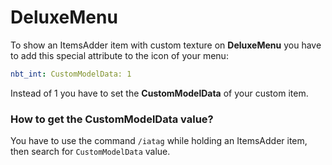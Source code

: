# DeluxeMenu

To show an ItemsAdder item with custom texture on **DeluxeMenu** you have to add this special attribute to the icon of your menu:

```yaml
nbt_int: CustomModelData: 1
```

Instead of 1 you have to set the **CustomModelData** of your custom item.

### How to get the CustomModelData value?

You have to use the command `/iatag` while holding an ItemsAdder item, then search for `CustomModelData` value.


